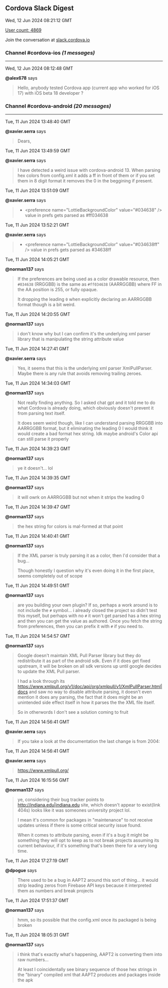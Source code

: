 ## Cordova Slack Digest
Wed, 12 Jun 2024 08:21:12 GMT

[User count: 4869](https://cordova.slack.com/)


Join the conversation at [slack.cordova.io](http://slack.cordova.io/)

### __Channel #cordova-ios__ _(1 messages)_
---

Wed, 12 Jun 2024 08:12:48 GMT

__@alex678__ says 
> Hello, anybody tested Cordova app (current app who worked for iOS 17) with iOS beta 18 developer ?
> 

### __Channel #cordova-android__ _(20 messages)_
---

Tue, 11 Jun 2024 13:48:40 GMT

__@xavier.serra__ says 
> Dears,
> 

Tue, 11 Jun 2024 13:49:59 GMT

__@xavier.serra__ says 
> I have detected a weird issue with cordova-android 13. When parsing hex colors from config.xml it adds a ff in front of them or if you set them in 8 digit format it removes the 0 in the beggining if present.
> 

Tue, 11 Jun 2024 13:51:09 GMT

__@xavier.serra__ says 
> - &lt;preference name="LottieBackgroundColor" value="#034638" /&gt; value in prefs gets parsed as #ff034638
> 

Tue, 11 Jun 2024 13:52:21 GMT

__@xavier.serra__ says 
> - &lt;preference name="LottieBackgroundColor" value="#034638ff" /&gt; value in prefs gets parsed as #34638ff
> 

Tue, 11 Jun 2024 14:05:21 GMT

__@norman137__ says 
> If the preferences are being used as a color drawable resource, then `#034638` (RRGGBB) is the same as `#ff034638` (AARRGGBB) where FF in the AA position is 255, or fully opaque.
> 
> It dropping the leading `0` when explicitly declaring an AARRGGBB format though is a bit weird.
> 

Tue, 11 Jun 2024 14:20:55 GMT

__@norman137__ says 
> i don't know why but I can confirm it's the underlying xml parser library that is manipulating the string attribute value
> 

Tue, 11 Jun 2024 14:27:41 GMT

__@xavier.serra__ says 
> Yes, it seems that this is the underlying xml parser XmlPullParser. Maybe there is any rule that avoids removing trailing zeroes.
> 

Tue, 11 Jun 2024 14:34:03 GMT

__@norman137__ says 
> Not really finding anything. So I asked chat gpt and it told me to do what Cordova is already doing, which obviously doesn't prevent it from parsing text itself.
> 
> It does seem weird though, like I can understand parsing RRGGBB into AARRGGBB format, but it eliminating the leading 0 I would think it would create a bad format hex string. Idk maybe android's Color api can still parse it properly
> 

Tue, 11 Jun 2024 14:39:23 GMT

__@norman137__ says 
> ye it doesn't... lol
> 

Tue, 11 Jun 2024 14:39:35 GMT

__@norman137__ says 
> it will owrk on AARRGGBB but not when it strips the leading 0
> 

Tue, 11 Jun 2024 14:39:47 GMT

__@norman137__ says 
> the hex string for colors is mal-formed at that point
> 

Tue, 11 Jun 2024 14:40:41 GMT

__@norman137__ says 
> If the XML parser is truly parsing it as a color, then I'd consider that a bug...
> 
> Though honestly I question why it's even doing it in the first place, seems completely out of scope
> 

Tue, 11 Jun 2024 14:49:51 GMT

__@norman137__ says 
> are you building your own plugin? If so, perhaps a work around is to not include the `#` symbol... i already closed the project so didn't test this myself, but perhaps with no `#` it won't get parsed has a hex string and then you can get the value as authored. Once you fetch the string from preferences, then you can prefix it with `#` if you need to.
> 

Tue, 11 Jun 2024 14:54:57 GMT

__@norman137__ says 
> Google doesn't maintain XML Pull Parser library but they do redistribute it as part of the android sdk. Even if it does get fixed upstream, it will be broken on all sdk versions up until google decides to update the XML Pull parser.
> 
> I had a look through its <https://www.xmlpull.org/v1/doc/api/org/xmlpull/v1/XmlPullParser.html|docs> and saw no way to disable attribute parsing, it doesn't even mention it does any parsing, the fact that it does might be an unintended side effect itself in how it parses the the XML file itself.
> 
> So in otherwords I don't see a solution coming to fruit
> 

Tue, 11 Jun 2024 14:56:41 GMT

__@xavier.serra__ says 
> If you take a look at the documentation the last change is from 2004:
> 

Tue, 11 Jun 2024 14:56:41 GMT

__@xavier.serra__ says 
> <https://www.xmlpull.org/>
> 

Tue, 11 Jun 2024 16:15:56 GMT

__@norman137__ says 
> ye, considering their bug tracker points to <http://indiana.edu|indiana.edu> site, which doesn't appear to exist(link 404s) looks like it was someones university project lol.
> 
> I mean it's common for packages in "maintenance" to not receive updates unless if there is some critical security issue found.
> 
> When it comes to attribute parsing, even if it's a bug it might be something they will opt to keep as to not break projects assuming its current behaviour, if it's something that's been there for a very long time.
> 

Tue, 11 Jun 2024 17:27:19 GMT

__@dpogue__ says 
> There used to be a bug in AAPT2 around this sort of thing... it would strip leading zeros from Firebase API keys because it interpreted them as numbers and break projects
> 

Tue, 11 Jun 2024 17:51:37 GMT

__@norman137__ says 
> hmm, so its possible that the config.xml once its packaged is being broken
> 

Tue, 11 Jun 2024 18:05:31 GMT

__@norman137__ says 
> i think that's exactly what's happening, AAPT2 is converting them into raw numbers...
> 
> At least I coincidentally see binary sequence of those hex strings in the "binary" compiled xml that AAPT2 produces and packages inside the apk
> 
